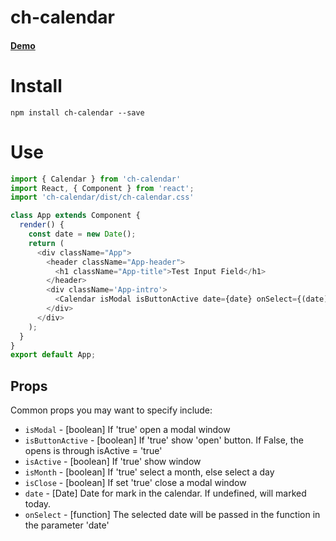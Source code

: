 # ch-calendar

#### [Demo]()

# Install
```npm install сh-calendar --save```

# Use
```js
import { Calendar } from 'ch-calendar'
import React, { Component } from 'react';
import 'ch-calendar/dist/ch-calendar.css'

class App extends Component {  
  render() {
    const date = new Date();
    return (
      <div className="App">
        <header className="App-header">
          <h1 className="App-title">Test Input Field</h1>
        </header>
        <div className='App-intro'>
          <Calendar isModal isButtonActive date={date} onSelect={(date) => { console.log(date) }} /> 
        </div>
      </div>
    );
  }
}
export default App;
```
## Props

Common props you may want to specify include:

* `isModal` - [boolean] If 'true' open a modal window
* `isButtonActive` - [boolean] If 'true' show 'open' button. If False, the opens is through isActive = 'true'
* `isActive` - [boolean] If 'true' show window
* `isMonth` - [boolean] If 'true' select a month, else select a day
* `isClose` - [boolean] If set 'true' close a modal window
* `date` - [Date] Date for mark in the calendar. If undefined, will marked today.
* `onSelect` - [function] The selected date will be passed in the function in the parameter 'date'

